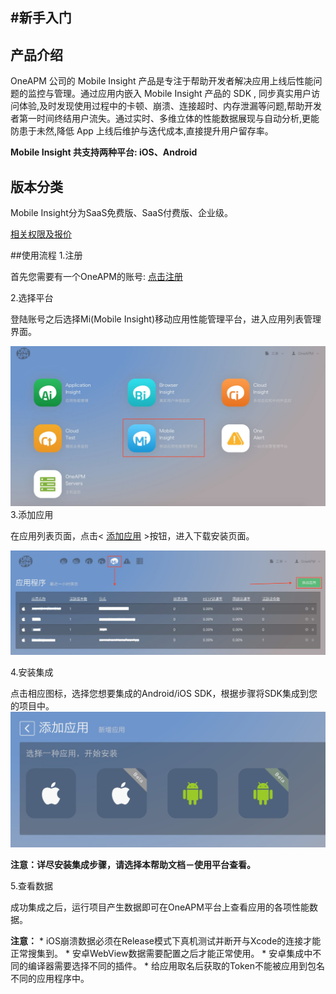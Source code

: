 #新手入门
---
## 产品介绍
OneAPM 公司的 Mobile Insight 产品是专注于帮助开发者解决应用上线后性能问题的监控与管理。通过应用内嵌入 Mobile Insight 产品的 SDK , 同步真实用户访问体验,及时发现使用过程中的卡顿、崩溃、连接超时、内存泄漏等问题,帮助开发者第一时间终结用户流失。通过实时、多维立体的性能数据展现与自动分析,更能防患于未然,降低 App 上线后维护与迭代成本,直接提升用户留存率。

**Mobile Insight 共支持两种平台: iOS、Android**

## 版本分类

Mobile Insight分为SaaS免费版、SaaS付费版、企业级。

[相关权限及报价](http://www.oneapm.com/mi/price.html)

##使用流程
1.注册

首先您需要有一个OneAPM的账号:
[点击注册](http://user.oneapm.com/pages/v2/signup)

2.选择平台

登陆账号之后选择Mi(Mobile Insight)移动应用性能管理平台，进入应用列表管理界面。

![](A107.jpg)
3.添加应用

在应用列表页面，点击< [添加应用](https://mi.oneapm.com/mobile/app/setup#/) >按钮，进入下载安装页面。

![](A108.jpg)

4.安装集成

点击相应图标，选择您想要集成的Android/iOS SDK，根据步骤将SDK集成到您的项目中。
![](A109.jpg)

**注意：详尽安装集成步骤，请选择本帮助文档－使用平台查看。**

5.查看数据

成功集成之后，运行项目产生数据即可在OneAPM平台上查看应用的各项性能数据。

**注意：**
       * iOS崩溃数据必须在Release模式下真机测试并断开与Xcode的连接才能正常搜集到。
       * 安卓WebView数据需要配置之后才能正常使用。
       * 安卓集成中不同的编译器需要选择不同的插件。
       * 给应用取名后获取的Token不能被应用到包名不同的应用程序中。
